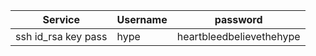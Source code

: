| Service | Username | password |
| ------- | -------- | -------- |
| ssh id_rsa key pass | hype |heartbleedbelievethehype|